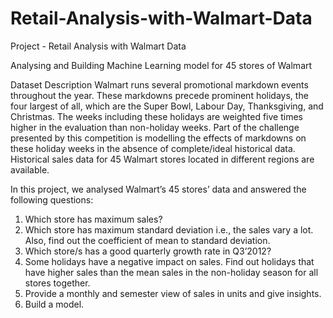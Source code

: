 # Retail-Analysis-with-Walmart-Data

Project - Retail Analysis with Walmart Data

Analysing and Building Machine Learning model for 45 stores of Walmart

Dataset Description
Walmart runs several promotional markdown events throughout the year. These markdowns precede prominent holidays, the four largest of all, which are the Super Bowl, Labour Day, Thanksgiving, and Christmas. The weeks including these holidays are weighted five times higher in the evaluation than non-holiday weeks. Part of the challenge presented by this competition is modelling the effects of markdowns on these holiday weeks in the absence of complete/ideal historical data. Historical sales data for 45 Walmart stores located in different regions are available.

In this project, we analysed Walmart’s 45 stores’ data and answered the following questions:
1.	Which store has maximum sales?
2.	Which store has maximum standard deviation i.e., the sales vary a lot. Also, find out the coefficient of mean to standard deviation.
3.	Which store/s has a good quarterly growth rate in Q3’2012?
4.	Some holidays have a negative impact on sales. Find out holidays that have higher sales than the mean sales in the non-holiday season for all stores together.
5.	Provide a monthly and semester view of sales in units and give insights.
6.	Build a model.

